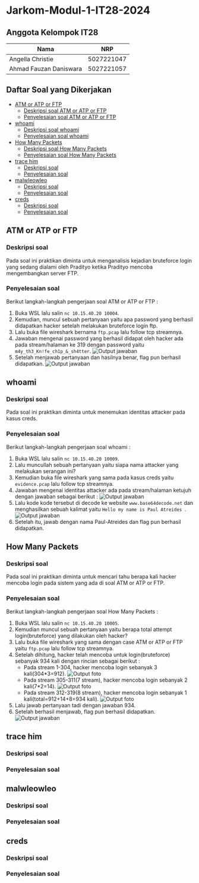 # Jarkom-Modul-1-IT28-2024

## Anggota Kelompok IT28

| Nama  | NRP | 
| ----------- | ----------- |
| Angella Christie | 5027221047 | 
| Ahmad Fauzan Daniswara | 5027221057 | 

## Daftar Soal yang Dikerjakan

- [ATM or ATP or FTP](#ATM-or-ATP-or-FTP)
  - [Deskripsi soal ATM or ATP or FTP](#Deskripsi-soal-ATM-or-ATP-or-FTP)
  - [Penyelesaian soal ATM or ATP or FTP](#Penyelesaian-soal-ATM-or-ATP-or-FTP)
- [whoami](#whoami)
  - [Deskripsi soal whoami](#Deskripsi-soal-whoami)
  - [Penyelesaian soal whoami](#Penyelesaian-soal-whoami)
- [How Many Packets](#How-Many-Packets)
  - [Deskripsi soal How Many Packets](#Deskripsi-soal-How-Many-Packets)
  - [Penyelesaian soal How Many Packets](#Penyelesaian-soal-How-Many-Packets)
- [trace him](#trace-him)
  - [Deskripsi soal](#Deskripsi-soal)
  - [Penyelesaian soal](#Penyelesaian-soal)
- [malwleowleo](#malwleowleo)
  - [Deskripsi soal](#Deskripsi-soal)
  - [Penyelesaian soal](#Penyelesaian-soal)
- [creds](#creds)
  - [Deskripsi soal](#Deskripsi-soal)
  - [Penyelesaian soal](#Penyelesaian-soal)

## ATM or ATP or FTP 

### Deskripsi soal

Pada soal ini praktikan diminta untuk menganalisis kejadian bruteforce login yang sedang dialami oleh Pradityo ketika Pradityo mencoba mengembangkan server FTP.
    
### Penyelesaian soal

Berikut langkah-langkah pengerjaan soal ATM or ATP or FTP :
1. Buka WSL lalu salin `nc 10.15.40.20 10004`.
2. Kemudian, muncul sebuah pertanyaan yaitu apa password yang berhasil didapatkan hacker setelah melakukan bruteforce login ftp.
3. Lalu buka file wireshark bernama `ftp.pcap` lalu follow tcp streamnya.
4. Jawaban mengenai password yang berhasil didapat oleh hacker ada pada stream/halaman ke 319 dengan password yaitu `m4y_th3_Kn!fe_ch1p_&_sh4tter`.
   ![Output jawaban](https://i.imgur.com/ZoPv5O9.png)
5. Setelah menjawab pertanyaan dan hasilnya benar, flag pun berhasil didapatkan.
   ![Output jawaban](https://i.imgur.com/AEmjcnD.png)

## whoami

### Deskripsi soal

Pada soal ini praktikan diminta untuk menemukan identitas attacker pada kasus creds.

### Penyelesaian soal

Berikut langkah-langkah pengerjaan soal whoami :
1. Buka WSL lalu salin `nc 10.15.40.20 10009`.
2. Lalu muncullah sebuah pertanyaan yaitu siapa nama attacker yang melakukan serangan ini?
3. Kemudian buka file wireshark yang sama pada kasus creds yaitu `evidence.pcap` lalu follow tcp streamnya.
4. Jawaban mengenai identitas attacker ada pada stream/halaman ketujuh dengan jawaban sebagai berikut :
   ![Output jawaban](https://i.imgur.com/PQqBzDU.png)
5. Lalu kode kode tersebut di decode ke website `www.base64decode.net` dan menghasilkan sebuah kalimat yaitu `Hello my name is Paul Atreides
`.
   ![Output jawaban](https://i.imgur.com/9jZj0lX.png)
6. Setelah itu, jawab dengan nama Paul-Atreides dan flag pun berhasil didapatkan.   

## How Many Packets

### Deskripsi soal

Pada soal ini praktikan diminta untuk mencari tahu berapa kali hacker mencoba login pada sistem yang ada di soal ATM or ATP or FTP.

### Penyelesaian soal

Berikut langkah-langkah pengerjaan soal How Many Packets :
1. Buka WSL lalu salin `nc 10.15.40.20 10005`.
2. Kemudian muncul sebuah pertanyaan yaitu berapa total attempt login(bruteforce) yang dilakukan oleh hacker?
3. Lalu buka file wireshark yang sama dengan case ATM or ATP or FTP yaitu `ftp.pcap` lalu follow tcp streamnya.
4. Setelah dihitung, hacker telah mencoba untuk login(bruteforce) sebanyak 934 kali dengan rincian sebagai berikut :
    - Pada stream 1-304, hacker mencoba login sebanyak 3 kali(304*3=912).
      ![Output foto](https://i.imgur.com/Hx4Y7E4.png)
    - Pada stream 305-311(7 stream), hacker mencoba login sebanyak 2 kali(7*2=14).
      ![Output foto](https://i.imgur.com/d3SsoTQ.png)
    - Pada stream 312-319(8 stream), hacker mencoba login sebanyak 1 kali(total=912+14+8=934 kali).
      ![Output foto](https://i.imgur.com/ZoPv5O9.png)
5. Lalu jawab pertanyaan tadi dengan jawaban 934.
6. Setelah berhasil menjawab, flag pun berhasil didapatkan.
   ![Output jawaban](https://i.imgur.com/gvaocnM.png)

## trace him

### Deskripsi soal

### Penyelesaian soal

## malwleowleo

### Deskripsi soal

### Penyelesaian soal

## creds

### Deskripsi soal

### Penyelesaian soal
